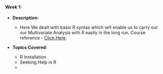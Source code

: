 #### **Week 1:**
-   **Description:**
    - Here We dealt with basic R syntax which will enable us to carry out our Multivariate Analysis with R easily in the long run. Course reference - [Click Here](https://onlinecourses.nptel.ac.in/noc24_mg68/unit?unit=18&lesson=23).
   

- **Topics Covered:**
    - R Installation
    - Seeking Help in R
    - 
